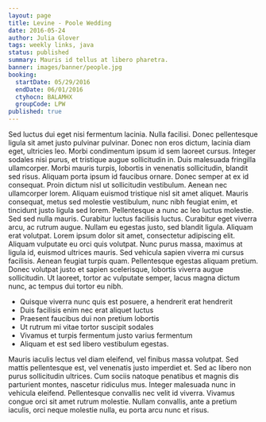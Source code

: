 ```yaml
---
layout: page
title: Levine - Poole Wedding
date: 2016-05-24
author: Julia Glover
tags: weekly links, java
status: published
summary: Mauris id tellus at libero pharetra.
banner: images/banner/people.jpg
booking:
  startDate: 05/29/2016
  endDate: 06/01/2016
  ctyhocn: BALAMHX
  groupCode: LPW
published: true
---
```

Sed luctus dui eget nisi fermentum lacinia. Nulla facilisi. Donec pellentesque ligula sit amet justo pulvinar pulvinar. Donec non eros dictum, lacinia diam eget, ultricies leo. Morbi condimentum ipsum id sem laoreet cursus. Integer sodales nisi purus, et tristique augue sollicitudin in. Duis malesuada fringilla ullamcorper. Morbi mauris turpis, lobortis in venenatis sollicitudin, blandit sed risus. Aliquam porta ipsum id faucibus ornare. Donec semper at ex id consequat. Proin dictum nisl ut sollicitudin vestibulum. Aenean nec ullamcorper lorem. Aliquam euismod tristique nisl sit amet aliquet. Mauris consequat, metus sed molestie vestibulum, nunc nibh feugiat enim, et tincidunt justo ligula sed lorem. Pellentesque a nunc ac leo luctus molestie.
Sed sed nulla mauris. Curabitur luctus facilisis luctus. Curabitur eget viverra arcu, ac rutrum augue. Nullam eu egestas justo, sed blandit ligula. Aliquam erat volutpat. Lorem ipsum dolor sit amet, consectetur adipiscing elit. Aliquam vulputate eu orci quis volutpat. Nunc purus massa, maximus at ligula id, euismod ultrices mauris. Sed vehicula sapien viverra mi cursus facilisis. Aenean feugiat turpis quam. Pellentesque egestas aliquam pretium. Donec volutpat justo et sapien scelerisque, lobortis viverra augue sollicitudin. Ut laoreet, tortor ac vulputate semper, lacus magna dictum nunc, ac tempus dui tortor eu nibh.

* Quisque viverra nunc quis est posuere, a hendrerit erat hendrerit
* Duis facilisis enim nec erat aliquet luctus
* Praesent faucibus dui non pretium lobortis
* Ut rutrum mi vitae tortor suscipit sodales
* Vivamus et turpis fermentum justo varius fermentum
* Aliquam et est sed libero vestibulum egestas.

Mauris iaculis lectus vel diam eleifend, vel finibus massa volutpat. Sed mattis pellentesque est, vel venenatis justo imperdiet et. Sed ac libero non purus sollicitudin ultrices. Cum sociis natoque penatibus et magnis dis parturient montes, nascetur ridiculus mus. Integer malesuada nunc in vehicula eleifend. Pellentesque convallis nec velit id viverra. Vivamus congue orci sit amet rutrum molestie. Nullam convallis, ante a pretium iaculis, orci neque molestie nulla, eu porta arcu nunc et risus.
